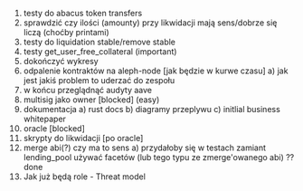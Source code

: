 1. testy do abacus token transfers
1. sprawdzić czy ilości (amounty) przy likwidacji mają sens/dobrze się liczą (choćby printami)
1. testy do liquidation stable/remove stable
1. testy get_user_free_collateral (important)
1. dokończyć wykresy
1. odpalenie kontraktów na aleph-node [jak będzie w kurwe czasu]
   a) jak jest jakiś problem to uderzać do zespołu
1. w końcu przeglądnąć audyty aave
1. multisig jako owner [blocked] (easy)
1. dokumentacja
   a) rust docs
   b) diagramy przeplywu
   c) initlial business whitepaper
1. oracle [blocked]
1. skrypty do likwidacji [po oracle]
1. merge abi(?) czy ma to sens
   a) przydałoby się w testach zamiant lending_pool używać facetów (lub tego typu ze zmerge'owanego abi) ?? done
1. Jak już będą role - Threat model
